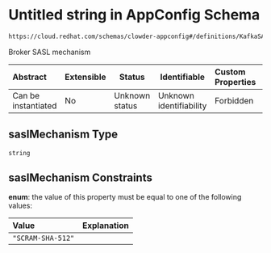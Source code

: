 # Untitled string in AppConfig Schema

```txt
https://cloud.redhat.com/schemas/clowder-appconfig#/definitions/KafkaSASLConfig/properties/saslMechanism
```

Broker SASL mechanism


| Abstract            | Extensible | Status         | Identifiable            | Custom Properties | Additional Properties | Access Restrictions | Defined In                                                    |
| :------------------ | ---------- | -------------- | ----------------------- | :---------------- | --------------------- | ------------------- | ------------------------------------------------------------- |
| Can be instantiated | No         | Unknown status | Unknown identifiability | Forbidden         | Allowed               | none                | [schema.json\*](../../out/schema.json "open original schema") |

## saslMechanism Type

`string`

## saslMechanism Constraints

**enum**: the value of this property must be equal to one of the following values:

| Value             | Explanation |
| :---------------- | ----------- |
| `"SCRAM-SHA-512"` |             |
